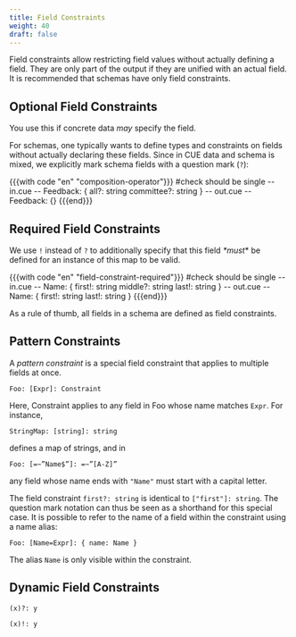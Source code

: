 ```yaml
---
title: Field Constraints
weight: 40
draft: false
---
```


Field constraints allow restricting field values without actually defining a
field.
They are only part of the output if they are unified with an actual field.
It is recommended that schemas have only field constraints.

## Optional Field Constraints

<!-- demonstrate that

- add constraints, without defining a field
- do not exist (cannot be referenced)
- errors are okay

-->

You use this if concrete data _may_ specify the field.

For schemas, one typically wants to define types and constraints on fields
without actually declaring these fields. Since in CUE data and schema is mixed,
we explicitly mark schema fields with a question mark (`?`):

{{{with code "en" "composition-operator"}}}
#check should be single
-- in.cue --
Feedback: {
	all?:       string
	committee?: string
}
-- out.cue --
Feedback: {}
{{{end}}}

## Required Field Constraints

We use `!` instead of `?` to additionally specify that this field _*must_* be
defined for an instance of this map to be valid.

{{{with code "en" "field-constraint-required"}}}
#check should be single
-- in.cue --
Name: {
	first!:  string
	middle?: string
	last!:   string
}
-- out.cue --
Name: {
    first!: string
    last!:  string
}
{{{end}}}

As a rule of thumb, all fields in a schema are defined as field constraints.

## Pattern Constraints

A <def>*pattern constraint</def>* is a special field constraint that applies to
multiple fields at once.

```cue
Foo: [Expr]: Constraint
```

Here, Constraint applies to any field in Foo whose name matches `Expr`. For
instance,

```cue
StringMap: [string]: string
```

defines a map of strings, and in

```cue
Foo: [=~”Name$”]: =~”[A-Z]”
```

any field whose name ends with `"Name"` must start with a capital letter.

The field constraint `first?: string` is identical to `["first"]: string`. The
question mark notation can thus be seen as a shorthand for this special case.
It is possible to refer to the name of a field within the constraint using a
name alias:

```cue
Foo: [Name=Expr]: { name: Name }
```

The alias `Name` is only visible within the constraint.

## Dynamic Field Constraints

```cue
(x)?: y

(x)!: y
```
